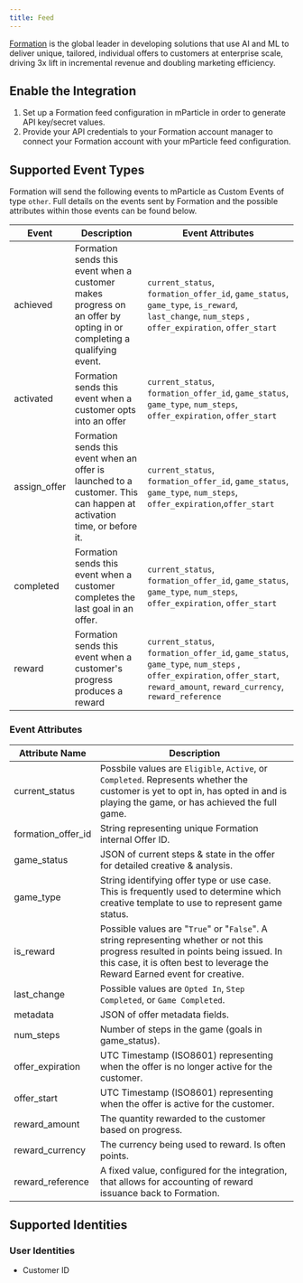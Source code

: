 ```yaml
---
title: Feed
---
```


[Formation](https://formation.ai/) is the global leader in developing solutions that use AI and ML to deliver unique, tailored, individual offers to customers at enterprise scale, driving 3x lift in incremental revenue and doubling marketing efficiency.

## Enable the Integration

1. Set up a Formation feed configuration in mParticle in order to generate API key/secret values.
2. Provide your API credentials to your Formation account manager to connect your Formation account with your mParticle feed configuration.

## Supported Event Types

Formation will send the following events to mParticle as Custom Events of type `other`. Full details on the events sent by Formation and the possible attributes within those events can be found below.

| Event | Description | Event Attributes | 
|---|---|---|
| achieved | Formation sends this event when a customer makes progress on an offer by opting in or completing a qualifying event. | `current_status`, `formation_offer_id`, `game_status`, `game_type`, `is_reward`,  `last_change`, `num_steps` , `offer_expiration`, `offer_start` |
| activated | Formation sends this event when a customer opts into an offer | `current_status`, `formation_offer_id`, `game_status`, `game_type`, `num_steps`, `offer_expiration`, `offer_start` | 
| assign_offer |  Formation sends this event when an offer is launched to a customer. This can happen at activation time, or before it. | `current_status`, `formation_offer_id`, `game_status`, `game_type`, `num_steps`, `offer_expiration`,`offer_start` |
| completed | Formation sends this event when a customer completes the last goal in an offer. | `current_status`, `formation_offer_id`, `game_status`, `game_type`, `num_steps`, `offer_expiration`, `offer_start` | 
| reward | Formation sends this event when a customer's progress produces a reward |  `current_status`, `formation_offer_id`, `game_status`, `game_type`, `num_steps` , `offer_expiration`,  `offer_start`, `reward_amount`, `reward_currency`, `reward_reference` | 

### Event Attributes

| Attribute Name | Description |
|---|---|
current_status | Possbile values are `Eligible`, `Active`, or `Completed`. Represents whether the customer is yet to opt in, has opted in and is playing the game, or has achieved the full game.
formation_offer_id | String representing unique Formation internal Offer ID.
game_status | JSON of current steps & state in the offer for detailed creative & analysis.
game_type | String identifying offer type or use case. This is frequently used to determine which creative template to use to represent game status.
is_reward | Possible values are "`True`" or "`False`". A string representing whether or not this progress resulted in points being issued. In this case, it is often best to leverage the Reward Earned event for creative.
last_change	| Possible values are `Opted In`, `Step Completed`, or `Game Completed`.
metadata | JSON of offer metadata fields.
num_steps | Number of steps in the game (goals in game_status).
offer_expiration | UTC Timestamp (ISO8601) representing when the offer is no longer active for the customer.
offer_start | UTC Timestamp (ISO8601) representing when the offer is active for the customer.
reward_amount | The quantity rewarded to the customer based on progress.
reward_currency | The currency being used to reward. Is often points.
reward_reference | A fixed value, configured for the integration, that allows for accounting of reward issuance back to Formation.

## Supported Identities

### User Identities

* Customer ID
